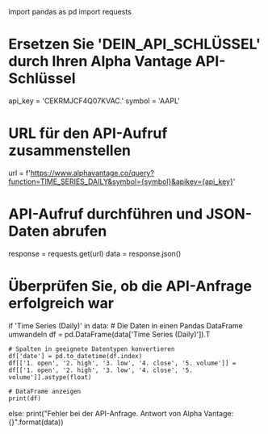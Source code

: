 import pandas as pd
import requests

# Ersetzen Sie 'DEIN_API_SCHLÜSSEL' durch Ihren Alpha Vantage API-Schlüssel
api_key = 'CEKRMJCF4Q07KVAC.'
symbol = 'AAPL'

# URL für den API-Aufruf zusammenstellen
url = f'https://www.alphavantage.co/query?function=TIME_SERIES_DAILY&symbol={symbol}&apikey={api_key}'

# API-Aufruf durchführen und JSON-Daten abrufen
response = requests.get(url)
data = response.json()

# Überprüfen Sie, ob die API-Anfrage erfolgreich war
if 'Time Series (Daily)' in data:
    # Die Daten in einen Pandas DataFrame umwandeln
    df = pd.DataFrame(data['Time Series (Daily)']).T

    # Spalten in geeignete Datentypen konvertieren
    df['date'] = pd.to_datetime(df.index)
    df[['1. open', '2. high', '3. low', '4. close', '5. volume']] = df[['1. open', '2. high', '3. low', '4. close', '5. volume']].astype(float)

    # DataFrame anzeigen
    print(df)
else:
    print("Fehler bei der API-Anfrage. Antwort von Alpha Vantage: {}".format(data))
